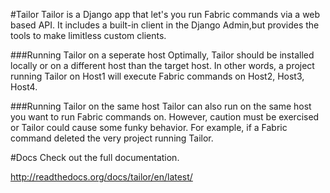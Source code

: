 #Tailor
Tailor is a Django app that let's you run Fabric commands via a web based API.
It includes a built-in client in the Django Admin,but provides the tools to make limitless custom clients.

###Running Tailor on a seperate host
Optimally, Tailor should be installed locally or on a different host than the target host.  In other words, a project running Tailor on Host1 will execute Fabric commands on Host2, Host3, Host4.

###Running Tailor on the same host
Tailor can also run on the same host you want to run Fabric commands on.  However, caution must be exercised or Tailor could cause some funky behavior. For example, if a Fabric command deleted the very project running Tailor.

#Docs
Check out the full documentation.

http://readthedocs.org/docs/tailor/en/latest/